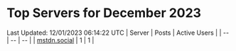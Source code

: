 # Top Servers for December 2023
Last Updated: 12/01/2023 06:14:22 UTC
| Server | Posts | Active Users |
| -- | -- | -- |
| [mstdn.social](https://mstdn.social/tags/PowerShell) | 1 | 1 |
